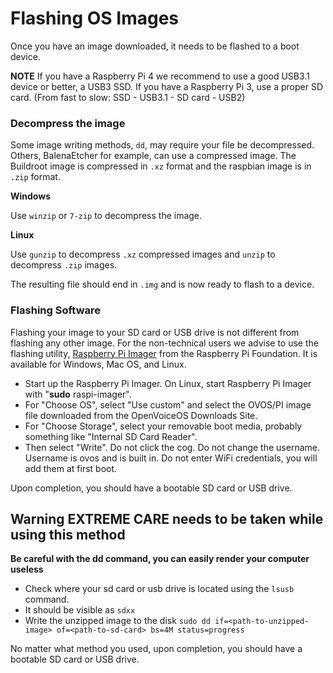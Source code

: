 # Flashing OS Images

Once you have an image downloaded, it needs to be flashed to a boot device.

**NOTE** If you have a Raspberry Pi 4 we recommend to use a good USB3.1 device or better, a USB3 SSD. If you have a Raspberry Pi 3, use a proper SD card. (From fast to slow: SSD - USB3.1 - SD card - USB2)

### Decompress the image

Some image writing methods, `dd`, may require your file be decompressed. Others, BalenaEtcher for example, can use a compressed image.
The Buildroot image is compressed in `.xz` format and the raspbian image is in `.zip` format.

**Windows**

Use `winzip` or `7-zip` to decompress the image.

**Linux**

Use `gunzip` to decompress `.xz` compressed images and `unzip` to decompress `.zip` images.

The resulting file should end in `.img` and is now ready to flash to a device.

### Flashing Software

Flashing your image to your SD card or USB drive is not different from flashing any other image. For the non-technical users we advise to use the flashing utility, [Raspberry Pi Imager](https://www.raspberrypi.com/software/) from the Raspberry Pi Foundation. It is available for Windows, Mac OS, and Linux.

- Start up the Raspberry Pi Imager. On Linux, start Raspberry Pi Imager with "**sudo** raspi-imager".
- For "Choose OS", select "Use custom" and select the OVOS/PI image file downloaded from the OpenVoiceOS Downloads Site.
- For "Choose Storage", select your removable boot media, probably something like "Internal SD Card Reader".
- Then select "Write". Do not click the cog. Do not change the username. Username is ovos and is built in. Do not enter WiFi credentials, you will add them at first boot.

Upon completion, you should have a bootable SD card or USB drive.

## Warning EXTREME CARE needs to be taken while using this method

**Be careful with the dd command, you can easily render your computer useless**

- Check where your sd card or usb drive is located using the `lsusb` command.
- It should be visible as `sdxx`
- Write the unzipped image to the disk `sudo dd if=<path-to-unzipped-image> of=<path-to-sd-card> bs=4M status=progress`

No matter what method you used, upon completion, you should have a bootable SD card or USB drive.
